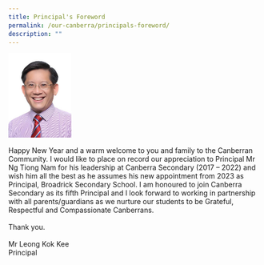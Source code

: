 ```yaml
---
title: Principal's Foreword
permalink: /our-canberra/principals-foreword/
description: ""
---
```

<img src="/images/MR%20LEONG%20KOK%20KEE_cropped.jpg" width=25% height=25%>
<p>
Happy New Year and a warm welcome to you and family to the Canberran Community. I would like to place on record our appreciation to Principal Mr Ng Tiong Nam for his leadership at Canberra Secondary (2017 – 2022) and wish him all the best as he assumes his new appointment from 2023 as Principal, Broadrick Secondary School. I am honoured to join Canberra Secondary as its fifth Principal and I look forward to working in partnership with all parents/guardians as we nurture our students to be Grateful, Respectful and Compassionate Canberrans.
<br><br>
Thank you.
<br><br>
Mr Leong Kok Kee<br>
Principal</p>